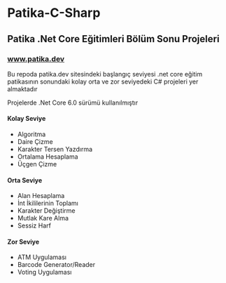 # Patika-C-Sharp

## Patika .Net Core Eğitimleri Bölüm Sonu Projeleri

### www.patika.dev

Bu repoda patika.dev sitesindeki başlangıç seviyesi .net core eğitim patikasının sonundaki kolay orta ve zor seviyedeki C# projeleri yer almaktadır

Projelerde .Net Core 6.0 sürümü kullanılmıştır 

#### Kolay Seviye
- Algoritma
- Daire Çizme
- Karakter Tersen Yazdırma
- Ortalama Hesaplama
- Üçgen Çizme

#### Orta Seviye
- Alan Hesaplama
- İnt İkililerinin Toplamı
- Karakter Değiştirme
- Mutlak Kare Alma
- Sessiz Harf

#### Zor Seviye
- ATM Uygulaması
- Barcode Generator/Reader
- Voting Uygulaması

